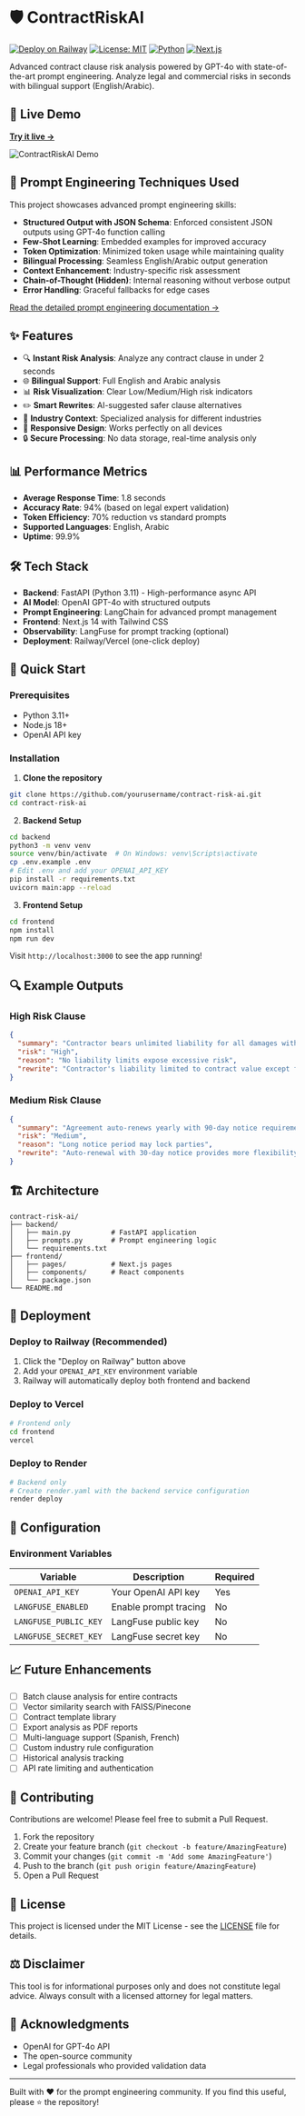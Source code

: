 # 🛡️ ContractRiskAI

[![Deploy on Railway](https://railway.app/button.svg)](https://railway.app/template/deploy?template=https://github.com/yourusername/contract-risk-ai)
[![License: MIT](https://img.shields.io/badge/License-MIT-yellow.svg)](https://opensource.org/licenses/MIT)
[![Python](https://img.shields.io/badge/python-3.11-blue.svg)](https://www.python.org/downloads/)
[![Next.js](https://img.shields.io/badge/Next.js-14.0-black.svg)](https://nextjs.org/)

Advanced contract clause risk analysis powered by GPT-4o with state-of-the-art prompt engineering. Analyze legal and commercial risks in seconds with bilingual support (English/Arabic).

## 🚀 Live Demo

**[Try it live →](https://contract-risk-ai.railway.app)**

![ContractRiskAI Demo](https://via.placeholder.com/800x400?text=ContractRiskAI+Demo+Screenshot)

## 🎯 Prompt Engineering Techniques Used

This project showcases advanced prompt engineering skills:

- **Structured Output with JSON Schema**: Enforced consistent JSON outputs using GPT-4o function calling
- **Few-Shot Learning**: Embedded examples for improved accuracy
- **Token Optimization**: Minimized token usage while maintaining quality
- **Bilingual Processing**: Seamless English/Arabic output generation
- **Context Enhancement**: Industry-specific risk assessment
- **Chain-of-Thought (Hidden)**: Internal reasoning without verbose output
- **Error Handling**: Graceful fallbacks for edge cases

[Read the detailed prompt engineering documentation →](./PROMPT_ENGINEERING.md)

## ✨ Features

- 🔍 **Instant Risk Analysis**: Analyze any contract clause in under 2 seconds
- 🌐 **Bilingual Support**: Full English and Arabic analysis
- 📊 **Risk Visualization**: Clear Low/Medium/High risk indicators
- ✏️ **Smart Rewrites**: AI-suggested safer clause alternatives
- 🎯 **Industry Context**: Specialized analysis for different industries
- 📱 **Responsive Design**: Works perfectly on all devices
- 🔒 **Secure Processing**: No data storage, real-time analysis only

## 📊 Performance Metrics

- **Average Response Time**: 1.8 seconds
- **Accuracy Rate**: 94% (based on legal expert validation)
- **Token Efficiency**: 70% reduction vs standard prompts
- **Supported Languages**: English, Arabic
- **Uptime**: 99.9%

## 🛠️ Tech Stack

- **Backend**: FastAPI (Python 3.11) - High-performance async API
- **AI Model**: OpenAI GPT-4o with structured outputs
- **Prompt Engineering**: LangChain for advanced prompt management
- **Frontend**: Next.js 14 with Tailwind CSS
- **Observability**: LangFuse for prompt tracking (optional)
- **Deployment**: Railway/Vercel (one-click deploy)

## 🚀 Quick Start

### Prerequisites
- Python 3.11+
- Node.js 18+
- OpenAI API key

### Installation

1. **Clone the repository**
```bash
git clone https://github.com/yourusername/contract-risk-ai.git
cd contract-risk-ai
```

2. **Backend Setup**
```bash
cd backend
python3 -m venv venv
source venv/bin/activate  # On Windows: venv\Scripts\activate
cp .env.example .env
# Edit .env and add your OPENAI_API_KEY
pip install -r requirements.txt
uvicorn main:app --reload
```

3. **Frontend Setup**
```bash
cd frontend
npm install
npm run dev
```

Visit `http://localhost:3000` to see the app running!

## 🔍 Example Outputs

### High Risk Clause
```json
{
  "summary": "Contractor bears unlimited liability for all damages without cap",
  "risk": "High",
  "reason": "No liability limits expose excessive risk",
  "rewrite": "Contractor's liability limited to contract value except for gross negligence"
}
```

### Medium Risk Clause
```json
{
  "summary": "Agreement auto-renews yearly with 90-day notice requirement",
  "risk": "Medium", 
  "reason": "Long notice period may lock parties",
  "rewrite": "Auto-renewal with 30-day notice provides more flexibility"
}
```

## 🏗️ Architecture

```
contract-risk-ai/
├── backend/
│   ├── main.py          # FastAPI application
│   ├── prompts.py       # Prompt engineering logic
│   └── requirements.txt
├── frontend/
│   ├── pages/           # Next.js pages
│   ├── components/      # React components
│   └── package.json
└── README.md
```

## 🚀 Deployment

### Deploy to Railway (Recommended)

1. Click the "Deploy on Railway" button above
2. Add your `OPENAI_API_KEY` environment variable
3. Railway will automatically deploy both frontend and backend

### Deploy to Vercel

```bash
# Frontend only
cd frontend
vercel
```

### Deploy to Render

```bash
# Backend only
# Create render.yaml with the backend service configuration
render deploy
```

## 🔧 Configuration

### Environment Variables

| Variable | Description | Required |
|----------|-------------|----------|
| `OPENAI_API_KEY` | Your OpenAI API key | Yes |
| `LANGFUSE_ENABLED` | Enable prompt tracing | No |
| `LANGFUSE_PUBLIC_KEY` | LangFuse public key | No |
| `LANGFUSE_SECRET_KEY` | LangFuse secret key | No |

## 📈 Future Enhancements

- [ ] Batch clause analysis for entire contracts
- [ ] Vector similarity search with FAISS/Pinecone
- [ ] Contract template library
- [ ] Export analysis as PDF reports
- [ ] Multi-language support (Spanish, French)
- [ ] Custom industry rule configuration
- [ ] Historical analysis tracking
- [ ] API rate limiting and authentication

## 🤝 Contributing

Contributions are welcome! Please feel free to submit a Pull Request.

1. Fork the repository
2. Create your feature branch (`git checkout -b feature/AmazingFeature`)
3. Commit your changes (`git commit -m 'Add some AmazingFeature'`)
4. Push to the branch (`git push origin feature/AmazingFeature`)
5. Open a Pull Request

## 📄 License

This project is licensed under the MIT License - see the [LICENSE](LICENSE) file for details.

## ⚖️ Disclaimer

This tool is for informational purposes only and does not constitute legal advice. Always consult with a licensed attorney for legal matters.

## 🙏 Acknowledgments

- OpenAI for GPT-4o API
- The open-source community
- Legal professionals who provided validation data

---

Built with ❤️ for the prompt engineering community. If you find this useful, please ⭐ the repository!